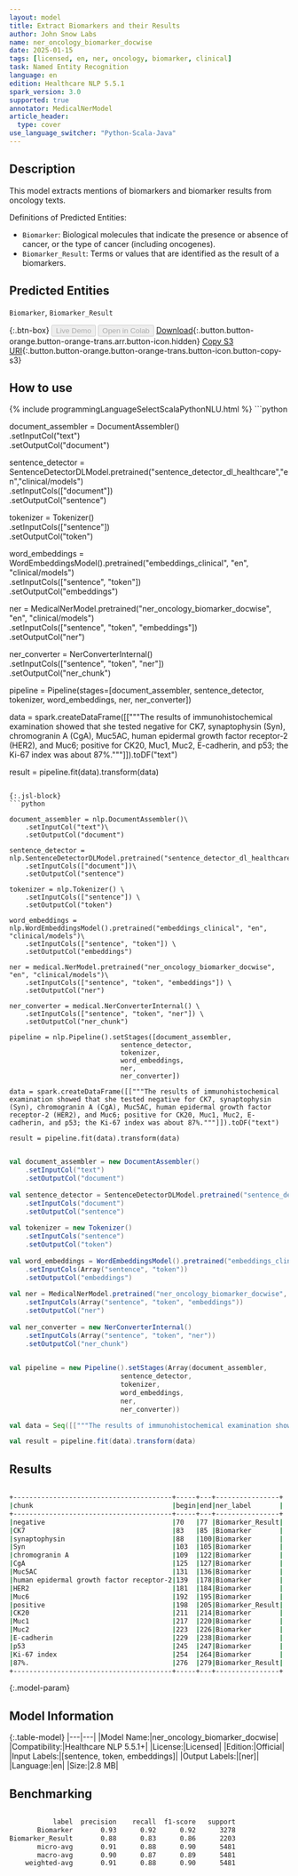```yaml
---
layout: model
title: Extract Biomarkers and their Results
author: John Snow Labs
name: ner_oncology_biomarker_docwise
date: 2025-01-15
tags: [licensed, en, ner, oncology, biomarker, clinical]
task: Named Entity Recognition
language: en
edition: Healthcare NLP 5.5.1
spark_version: 3.0
supported: true
annotator: MedicalNerModel
article_header:
  type: cover
use_language_switcher: "Python-Scala-Java"
---
```


## Description

This model extracts mentions of biomarkers and biomarker results from oncology texts.

Definitions of Predicted Entities:

- `Biomarker`: Biological molecules that indicate the presence or absence of cancer, or the type of cancer (including oncogenes).
- `Biomarker_Result`: Terms or values that are identified as the result of a biomarkers.

## Predicted Entities

`Biomarker`, `Biomarker_Result`

{:.btn-box}
<button class="button button-orange" disabled>Live Demo</button>
<button class="button button-orange" disabled>Open in Colab</button>
[Download](https://s3.amazonaws.com/auxdata.johnsnowlabs.com/clinical/models/ner_oncology_biomarker_docwise_en_5.5.1_3.0_1736956590336.zip){:.button.button-orange.button-orange-trans.arr.button-icon.hidden}
[Copy S3 URI](s3://auxdata.johnsnowlabs.com/clinical/models/ner_oncology_biomarker_docwise_en_5.5.1_3.0_1736956590336.zip){:.button.button-orange.button-orange-trans.button-icon.button-copy-s3}

## How to use



<div class="tabs-box" markdown="1">
{% include programmingLanguageSelectScalaPythonNLU.html %}
```python

document_assembler = DocumentAssembler()\
    .setInputCol("text")\
    .setOutputCol("document")

sentence_detector = SentenceDetectorDLModel.pretrained("sentence_detector_dl_healthcare","en","clinical/models")\
    .setInputCols(["document"])\
    .setOutputCol("sentence")

tokenizer = Tokenizer() \
    .setInputCols(["sentence"]) \
    .setOutputCol("token")

word_embeddings = WordEmbeddingsModel().pretrained("embeddings_clinical", "en", "clinical/models")\
    .setInputCols(["sentence", "token"]) \
    .setOutputCol("embeddings")                

ner = MedicalNerModel.pretrained("ner_oncology_biomarker_docwise", "en", "clinical/models")\
    .setInputCols(["sentence", "token", "embeddings"]) \
    .setOutputCol("ner")

ner_converter = NerConverterInternal() \
    .setInputCols(["sentence", "token", "ner"]) \
    .setOutputCol("ner_chunk")

pipeline = Pipeline(stages=[document_assembler,
                            sentence_detector,
                            tokenizer,
                            word_embeddings,
                            ner,
                            ner_converter])

data = spark.createDataFrame([["""The results of immunohistochemical examination showed that she tested negative for CK7, synaptophysin (Syn), chromogranin A (CgA), Muc5AC, human epidermal growth factor receptor-2 (HER2), and Muc6; positive for CK20, Muc1, Muc2, E-cadherin, and p53; the Ki-67 index was about 87%."""]]).toDF("text")

result = pipeline.fit(data).transform(data)

```

{:.jsl-block}
```python

document_assembler = nlp.DocumentAssembler()\
    .setInputCol("text")\
    .setOutputCol("document")

sentence_detector = nlp.SentenceDetectorDLModel.pretrained("sentence_detector_dl_healthcare","en","clinical/models")\
    .setInputCols(["document"])\
    .setOutputCol("sentence")

tokenizer = nlp.Tokenizer() \
    .setInputCols(["sentence"]) \
    .setOutputCol("token")

word_embeddings = nlp.WordEmbeddingsModel().pretrained("embeddings_clinical", "en", "clinical/models")\
    .setInputCols(["sentence", "token"]) \
    .setOutputCol("embeddings")                

ner = medical.NerModel.pretrained("ner_oncology_biomarker_docwise", "en", "clinical/models")\
    .setInputCols(["sentence", "token", "embeddings"]) \
    .setOutputCol("ner")

ner_converter = medical.NerConverterInternal() \
    .setInputCols(["sentence", "token", "ner"]) \
    .setOutputCol("ner_chunk")

pipeline = nlp.Pipeline().setStages([document_assembler,
                            sentence_detector,
                            tokenizer,
                            word_embeddings,
                            ner,
                            ner_converter])

data = spark.createDataFrame([["""The results of immunohistochemical examination showed that she tested negative for CK7, synaptophysin (Syn), chromogranin A (CgA), Muc5AC, human epidermal growth factor receptor-2 (HER2), and Muc6; positive for CK20, Muc1, Muc2, E-cadherin, and p53; the Ki-67 index was about 87%."""]]).toDF("text")

result = pipeline.fit(data).transform(data)

```
```scala

val document_assembler = new DocumentAssembler()
    .setInputCol("text")
    .setOutputCol("document")
    
val sentence_detector = SentenceDetectorDLModel.pretrained("sentence_detector_dl_healthcare","en","clinical/models")
    .setInputCols("document")
    .setOutputCol("sentence")
    
val tokenizer = new Tokenizer()
    .setInputCols("sentence")
    .setOutputCol("token")
    
val word_embeddings = WordEmbeddingsModel().pretrained("embeddings_clinical", "en", "clinical/models")
    .setInputCols(Array("sentence", "token"))
    .setOutputCol("embeddings")                
    
val ner = MedicalNerModel.pretrained("ner_oncology_biomarker_docwise", "en", "clinical/models")
    .setInputCols(Array("sentence", "token", "embeddings"))
    .setOutputCol("ner")
    
val ner_converter = new NerConverterInternal()
    .setInputCols(Array("sentence", "token", "ner"))
    .setOutputCol("ner_chunk")

        
val pipeline = new Pipeline().setStages(Array(document_assembler,
                            sentence_detector,
                            tokenizer,
                            word_embeddings,
                            ner,
                            ner_converter))

val data = Seq([["""The results of immunohistochemical examination showed that she tested negative for CK7, synaptophysin (Syn), chromogranin A (CgA), Muc5AC, human epidermal growth factor receptor-2 (HER2), and Muc6; positive for CK20, Muc1, Muc2, E-cadherin, and p53; the Ki-67 index was about 87%."""]]).toDF("text")

val result = pipeline.fit(data).transform(data)

```
</div>

## Results

```bash

+----------------------------------------+-----+---+----------------+
|chunk                                   |begin|end|ner_label       |
+----------------------------------------+-----+---+----------------+
|negative                                |70   |77 |Biomarker_Result|
|CK7                                     |83   |85 |Biomarker       |
|synaptophysin                           |88   |100|Biomarker       |
|Syn                                     |103  |105|Biomarker       |
|chromogranin A                          |109  |122|Biomarker       |
|CgA                                     |125  |127|Biomarker       |
|Muc5AC                                  |131  |136|Biomarker       |
|human epidermal growth factor receptor-2|139  |178|Biomarker       |
|HER2                                    |181  |184|Biomarker       |
|Muc6                                    |192  |195|Biomarker       |
|positive                                |198  |205|Biomarker_Result|
|CK20                                    |211  |214|Biomarker       |
|Muc1                                    |217  |220|Biomarker       |
|Muc2                                    |223  |226|Biomarker       |
|E-cadherin                              |229  |238|Biomarker       |
|p53                                     |245  |247|Biomarker       |
|Ki-67 index                             |254  |264|Biomarker       |
|87%.                                    |276  |279|Biomarker_Result|
+----------------------------------------+-----+---+----------------+

```

{:.model-param}
## Model Information

{:.table-model}
|---|---|
|Model Name:|ner_oncology_biomarker_docwise|
|Compatibility:|Healthcare NLP 5.5.1+|
|License:|Licensed|
|Edition:|Official|
|Input Labels:|[sentence, token, embeddings]|
|Output Labels:|[ner]|
|Language:|en|
|Size:|2.8 MB|

## Benchmarking

```bash

           label  precision    recall  f1-score   support
       Biomarker       0.93      0.92      0.92      3278
Biomarker_Result       0.88      0.83      0.86      2203
       micro-avg       0.91      0.88      0.90      5481
       macro-avg       0.90      0.87      0.89      5481
    weighted-avg       0.91      0.88      0.90      5481

```